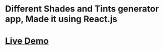 # Different Shades and Tints generator app, Made it using React.js

# [Live Demo](https://ddepu11.github.io/color-generator-react-app/)
